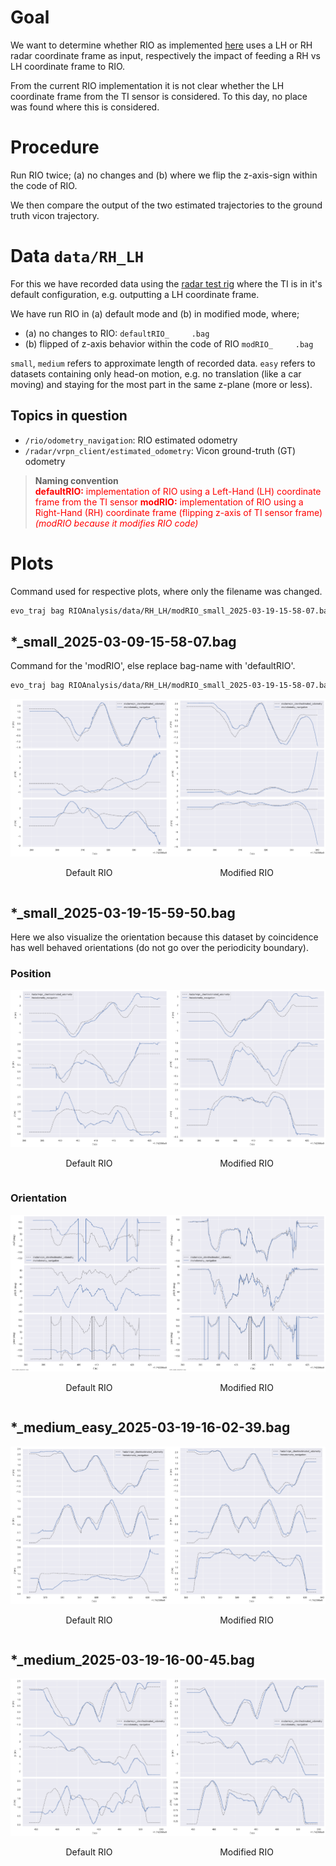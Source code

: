 # Goal
We want to determine whether RIO as implemented [here](https://github.com/ethz-asl/rio/tree/demo/smooth_flight_tuned) uses a LH or RH radar coordinate frame as input, respectively the impact of feeding a RH vs LH coordinate frame to RIO.

From the current RIO implementation it is not clear whether the LH coordinate frame from the TI sensor is considered. To this day, no place was found where this is considered.

# Procedure
Run RIO twice; (a) no changes and (b) where we flip the z-axis-sign within the code of RIO.

We then compare the output of the two estimated trajectories to the ground truth vicon trajectory.

# Data `data/RH_LH`
For this we have recorded data using the [radar test rig](https://github.com/Maexerich/radar_rig_sensor_fusion) where the TI is in it's default configuration, e.g. outputting a LH coordinate frame.

We have run RIO in (a) default mode and (b) in modified mode, where;
- (a) no changes to RIO: `defaultRIO_     .bag`
- (b) flipped of z-axis behavior within the code of RIO `modRIO_     .bag`

`small`, `medium` refers to approximate length of recorded data.
`easy` refers to datasets containing only head-on motion, e.g. no translation (like a car moving) and staying for the most part in the same z-plane (more or less).

## Topics in question
- `/rio/odometry_navigation`: RIO estimated odometry
- `/radar/vrpn_client/estimated_odometry`: Vicon ground-truth (GT) odometry

> **Naming convention**  
> <span style="color: red;"> **defaultRIO:** implementation of RIO using a Left-Hand (LH) coordinate frame from the TI sensor
> **modRIO:** implementation of RIO using a Right-Hand (RH) coordinate frame (flipping z-axis of TI sensor frame) _(modRIO because it modifies RIO code)_

# Plots

Command used for respective plots, where only the filename was changed.
```bash
evo_traj bag RIOAnalysis/data/RH_LH/modRIO_small_2025-03-19-15-58-07.bag /rio/odometry_navigation --ref /radar/vrpn_client/estimated_odometry --align --plot
```
## *_small_2025-03-09-15-58-07.bag
Command for the 'modRIO', else replace bag-name with 'defaultRIO'.
```bash
evo_traj bag RIOAnalysis/data/RH_LH/modRIO_small_2025-03-19-15-58-07.bag /rio/odometry_navigation --ref /radar/vrpn_client/estimated_odometry --align --plot
```
<div style="display: flex; justify-content: space-between;">
    <div style="text-align: center;">
        <img src="/RIOAnalysis/Default_small_2025-03-19-15-58-07.png" alt="Default RIO" width="100%">
        <p>Default RIO</p>
    </div>
    <div style="text-align: center;">
        <img src="/RIOAnalysis/Mod_small_2025-03-19-15-58-07.png" alt="Modified RIO" width="100%">
        <p>Modified RIO</p>
    </div>
</div>

## *_small_2025-03-19-15-59-50.bag
Here we also visualize the orientation because this dataset by coincidence has well behaved orientations (do not go over the periodicity boundary).
### Position
<div style="display: flex; justify-content: space-between;">
    <div style="text-align: center;">
        <img src="/RIOAnalysis/Default_small_2025-03-19-15-59-50.png" alt="Default RIO" width="100%">
        <p>Default RIO</p>
    </div>
    <div style="text-align: center;">
        <img src="/RIOAnalysis/Mod_small_2025-03-19-15-59-50.png" alt="Modified RIO" width="100%">
        <p>Modified RIO</p>
    </div>
</div>

### Orientation
<div style="display: flex; justify-content: space-between;">
    <div style="text-align: center;">
        <img src="/RIOAnalysis/Default_orientation_small_2025-03-19-15-59-50.png" alt="Default RIO" width="100%">
        <p>Default RIO</p>
    </div>
    <div style="text-align: center;">
        <img src="/RIOAnalysis/Mod_orientation_small_2025-03-19-15-59-50.png" alt="Modified RIO" width="100%">
        <p>Modified RIO</p>
    </div>
</div>

## *_medium_easy_2025-03-19-16-02-39.bag
<div style="display: flex; justify-content: space-between;">
    <div style="text-align: center;">
        <img src="/RIOAnalysis/Default_medium_easy_2025-03-19-16-02-39.png" alt="Default RIO" width="100%">
        <p>Default RIO</p>
    </div>
    <div style="text-align: center;">
        <img src="/RIOAnalysis/Mod_medium_easy_2025-03-19-16-02-39.png" alt="Modified RIO" width="100%">
        <p>Modified RIO</p>
    </div>
</div>

## *_medium_2025-03-19-16-00-45.bag
<div style="display: flex; justify-content: space-between;">
    <div style="text-align: center;">
        <img src="/RIOAnalysis/Default_medium_2025-03-19-16-00-45.png" alt="Default RIO" width="100%">
        <p>Default RIO</p>
    </div>
    <div style="text-align: center;">
        <img src="/RIOAnalysis/Mod_medium_2025-03-19-16-00-45.png" alt="Modified RIO" width="100%">
        <p>Modified RIO</p>
    </div>
</div>